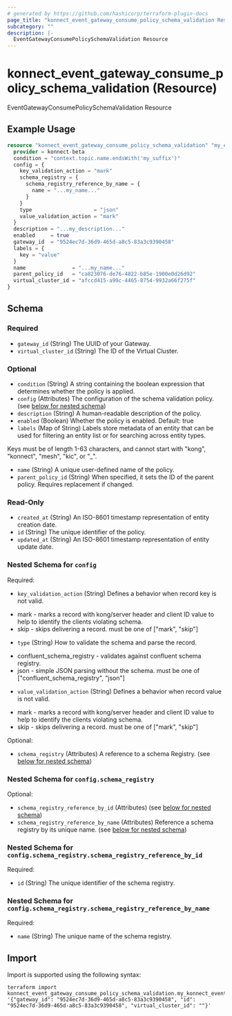 ```yaml
---
# generated by https://github.com/hashicorp/terraform-plugin-docs
page_title: "konnect_event_gateway_consume_policy_schema_validation Resource - terraform-provider-konnect-beta"
subcategory: ""
description: |-
  EventGatewayConsumePolicySchemaValidation Resource
---
```


# konnect_event_gateway_consume_policy_schema_validation (Resource)

EventGatewayConsumePolicySchemaValidation Resource

## Example Usage

```terraform
resource "konnect_event_gateway_consume_policy_schema_validation" "my_eventgatewayconsumepolicyschemavalidation" {
  provider = konnect-beta
  condition = "context.topic.name.endsWith('my_suffix')"
  config = {
    key_validation_action = "mark"
    schema_registry = {
      schema_registry_reference_by_name = {
        name = "...my_name..."
      }
    }
    type                    = "json"
    value_validation_action = "mark"
  }
  description = "...my_description..."
  enabled     = true
  gateway_id  = "9524ec7d-36d9-465d-a8c5-83a3c9390458"
  labels = {
    key = "value"
  }
  name               = "...my_name..."
  parent_policy_id   = "ca823076-de76-4822-b85e-1900e0d26d92"
  virtual_cluster_id = "afccd415-a99c-4465-8754-9932a66f275f"
}
```

<!-- schema generated by tfplugindocs -->
## Schema

### Required

- `gateway_id` (String) The UUID of your Gateway.
- `virtual_cluster_id` (String) The ID of the Virtual Cluster.

### Optional

- `condition` (String) A string containing the boolean expression that determines whether the policy is applied.
- `config` (Attributes) The configuration of the schema validation policy. (see [below for nested schema](#nestedatt--config))
- `description` (String) A human-readable description of the policy.
- `enabled` (Boolean) Whether the policy is enabled. Default: true
- `labels` (Map of String) Labels store metadata of an entity that can be used for filtering an entity list or for searching across entity types. 

Keys must be of length 1-63 characters, and cannot start with "kong", "konnect", "mesh", "kic", or "_".
- `name` (String) A unique user-defined name of the policy.
- `parent_policy_id` (String) When specified, it sets the ID of the parent policy. Requires replacement if changed.

### Read-Only

- `created_at` (String) An ISO-8601 timestamp representation of entity creation date.
- `id` (String) The unique identifier of the policy.
- `updated_at` (String) An ISO-8601 timestamp representation of entity update date.

<a id="nestedatt--config"></a>
### Nested Schema for `config`

Required:

- `key_validation_action` (String) Defines a behavior when record key is not valid.
* mark - marks a record with kong/server header and client ID value
  to help to identify the clients violating schema.
* skip - skips delivering a record.
must be one of ["mark", "skip"]
- `type` (String) How to validate the schema and parse the record.
* confluent_schema_registry - validates against confluent schema registry.
* json - simple JSON parsing without the schema.
must be one of ["confluent_schema_registry", "json"]
- `value_validation_action` (String) Defines a behavior when record value is not valid.
* mark - marks a record with kong/server header and client ID value
  to help to identify the clients violating schema.
* skip - skips delivering a record.
must be one of ["mark", "skip"]

Optional:

- `schema_registry` (Attributes) A reference to a schema Registry. (see [below for nested schema](#nestedatt--config--schema_registry))

<a id="nestedatt--config--schema_registry"></a>
### Nested Schema for `config.schema_registry`

Optional:

- `schema_registry_reference_by_id` (Attributes) (see [below for nested schema](#nestedatt--config--schema_registry--schema_registry_reference_by_id))
- `schema_registry_reference_by_name` (Attributes) Reference a schema registry by its unique name. (see [below for nested schema](#nestedatt--config--schema_registry--schema_registry_reference_by_name))

<a id="nestedatt--config--schema_registry--schema_registry_reference_by_id"></a>
### Nested Schema for `config.schema_registry.schema_registry_reference_by_id`

Required:

- `id` (String) The unique identifier of the schema registry.


<a id="nestedatt--config--schema_registry--schema_registry_reference_by_name"></a>
### Nested Schema for `config.schema_registry.schema_registry_reference_by_name`

Required:

- `name` (String) The unique name of the schema registry.

## Import

Import is supported using the following syntax:

```shell
terraform import konnect_event_gateway_consume_policy_schema_validation.my_konnect_event_gateway_consume_policy_schema_validation '{"gateway_id": "9524ec7d-36d9-465d-a8c5-83a3c9390458", "id": "9524ec7d-36d9-465d-a8c5-83a3c9390458", "virtual_cluster_id": ""}'
```
